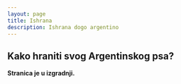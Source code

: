 ```yaml
---
layout: page
title: Ishrana
description: Ishrana dogo argentino
---
```

## Kako hraniti svog Argentinskog psa?

**Stranica je u izgradnji.**
